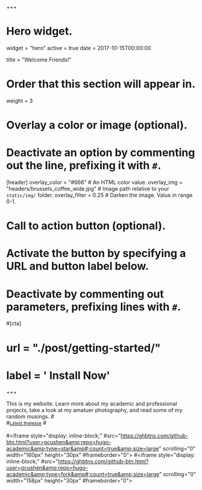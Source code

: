 +++
# Hero widget.
widget = "hero"
active = true
date = 2017-10-15T00:00:00

title = "Welcome Friends!"

# Order that this section will appear in.
weight = 3

# Overlay a color or image (optional).
#   Deactivate an option by commenting out the line, prefixing it with `#`.
[header]
  overlay_color = "#666"  # An HTML color value.
  overlay_img = "headers/brussels_coffee_wide.jpg"  # Image path relative to your `static/img/` folder.
  overlay_filter = 0.25  # Darken the image. Value in range 0-1.

# Call to action button (optional).
#   Activate the button by specifying a URL and button label below.
#   Deactivate by commenting out parameters, prefixing lines with `#`.
#[cta]
#  url = "./post/getting-started/"
#  label = '<i class="fa fa-download"></i> Install Now'
+++

This is my website. Learn more about my academic and professional projects, take a look at my amatuer photography, and read some of my random musings.
#<br>
#<small><a id="academic-release" href="https://sourcethemes.com/academic/updates">Latest #release</a></small>
#<br><br>
#<iframe style="display: inline-block;" #src="https://ghbtns.com/github-btn.html?user=gcushen&amp;repo=hugo-academic&amp;type=star&amp#;count=true&amp;size=large" scrolling="0" width="160px" height="30px" #frameborder="0"></iframe>
#<iframe style="display: inline-block;" #src="https://ghbtns.com/github-btn.html?user=gcushen&amp;repo=hugo-academic&amp;type=fork&amp#;count=true&amp;size=large" scrolling="0" width="158px" height="30px" #frameborder="0"></iframe>

<script type="text/javascript">
  (function defer() {
    if (window.jQuery) {
      jQuery(document).ready(function(){
        GetLatestReleaseInfo();
      });
    } else {
      setTimeout(function() { defer() }, 50);
    }
  })();  
  function GetLatestReleaseInfo() {
    $.getJSON('https://api.github.com/repos/gcushen/hugo-academic/tags').done(function (json) {
      let release = json[0];
      // let downloadURL = release.zipball_url;
      $('#academic-release').text('Latest release ' + release.name);  
    });    
}  
</script>
